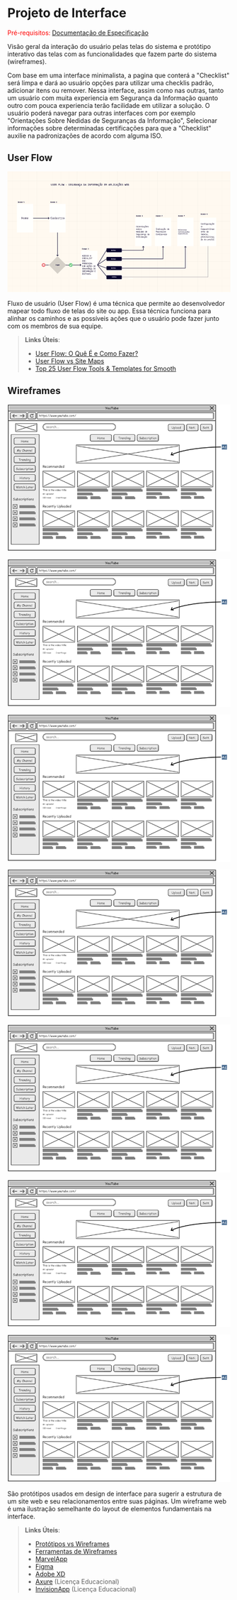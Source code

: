
# Projeto de Interface

<span style="color:red">Pré-requisitos: <a href="2-Especificação do Projeto.md"> Documentação de Especificação</a></span>

Visão geral da interação do usuário pelas telas do sistema e protótipo interativo das telas com as funcionalidades que fazem parte do sistema (wireframes).

Com base em uma interface minimalista, a pagina que conterá a "Checklist" será limpa e dará ao usuário opções para utilizar uma checklis padrão, adicionar itens ou remover. Nessa interface, assim como nas outras, tanto um usuário com muita experiencia em Segurança da Informação quanto outro com pouca experiencia terão facilidade em utilizar a solução. O usuário poderá navegar para outras interfaces com por exemplo "Orientações Sobre Nedidas de Seguranças da Informação", Selecionar informações sobre determinadas certificações para que a "Checklist" auxilie na padronizações de acordo com alguma ISO. 
 

## User Flow

![Exemplo de UserFlow](https://github.com/ICEI-PUC-Minas-PMV-SI/pmv-si-2021-1-e1-proj-web-t3-seguranca-em-aplicacoes-web/blob/main/UserFlow_SI.png)

Fluxo de usuário (User Flow) é uma técnica que permite ao desenvolvedor mapear todo fluxo de telas do site ou app. Essa técnica funciona para alinhar os caminhos e as possíveis ações que o usuário pode fazer junto com os membros de sua equipe.

> **Links Úteis**:
> - [User Flow: O Quê É e Como Fazer?](https://medium.com/7bits/fluxo-de-usu%C3%A1rio-user-flow-o-que-%C3%A9-como-fazer-79d965872534)
> - [User Flow vs Site Maps](http://designr.com.br/sitemap-e-user-flow-quais-as-diferencas-e-quando-usar-cada-um/)
> - [Top 25 User Flow Tools & Templates for Smooth](https://www.mockplus.com/blog/post/user-flow-tools)


## Wireframes

![Exemplo de Wireframe](img/wireframe-example.png)

![Exemplo de Wireframe](img/wireframe-example.png)

![Exemplo de Wireframe](img/wireframe-example.png)

![Exemplo de Wireframe](img/wireframe-example.png)

![Exemplo de Wireframe](img/wireframe-example.png)

![Exemplo de Wireframe](img/wireframe-example.png)

![Exemplo de Wireframe](img/wireframe-example.png)

São protótipos usados em design de interface para sugerir a estrutura de um site web e seu relacionamentos entre suas páginas. Um wireframe web é uma ilustração semelhante do layout de elementos fundamentais na interface.
 
> **Links Úteis**:
> - [Protótipos vs Wireframes](https://www.nngroup.com/videos/prototypes-vs-wireframes-ux-projects/)
> - [Ferramentas de Wireframes](https://rockcontent.com/blog/wireframes/)
> - [MarvelApp](https://marvelapp.com/developers/documentation/tutorials/)
> - [Figma](https://www.figma.com/)
> - [Adobe XD](https://www.adobe.com/br/products/xd.html#scroll)
> - [Axure](https://www.axure.com/edu) (Licença Educacional)
> - [InvisionApp](https://www.invisionapp.com/) (Licença Educacional)
